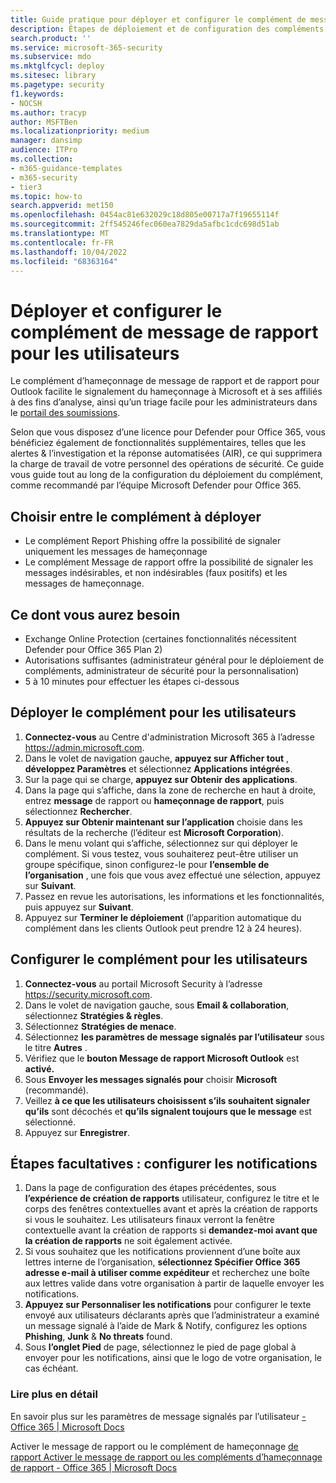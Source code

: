 ```yaml
---
title: Guide pratique pour déployer et configurer le complément de message de rapport
description: Étapes de déploiement et de configuration des compléments de création de rapports de hameçonnage de Microsoft destinés aux administrateurs de sécurité.
search.product: ''
ms.service: microsoft-365-security
ms.subservice: mdo
ms.mktglfcycl: deploy
ms.sitesec: library
ms.pagetype: security
f1.keywords:
- NOCSH
ms.author: tracyp
author: MSFTBen
ms.localizationpriority: medium
manager: dansimp
audience: ITPro
ms.collection:
- m365-guidance-templates
- m365-security
- tier3
ms.topic: how-to
search.appverid: met150
ms.openlocfilehash: 0454ac81e632029c18d805e00717a7f19655114f
ms.sourcegitcommit: 2ff545246fec060ea7829da5afbc1cdc698d51ab
ms.translationtype: MT
ms.contentlocale: fr-FR
ms.lasthandoff: 10/04/2022
ms.locfileid: "68363164"
---
```

# <a name="deploy-and-configure-the-report-message-add-in-to-users"></a>Déployer et configurer le complément de message de rapport pour les utilisateurs

Le complément d’hameçonnage de message de rapport et de rapport pour Outlook facilite le signalement du hameçonnage à Microsoft et à ses affiliés à des fins d’analyse, ainsi qu’un triage facile pour les administrateurs dans le [portail des soumissions](https://security.microsoft.com/reportsubmission?viewid=user). 

Selon que vous disposez d’une licence pour Defender pour Office 365, vous bénéficiez également de fonctionnalités supplémentaires, telles que les alertes & l’investigation et la réponse automatisées (AIR), ce qui supprimera la charge de travail de votre personnel des opérations de sécurité. Ce guide vous guide tout au long de la configuration du déploiement du complément, comme recommandé par l’équipe Microsoft Defender pour Office 365.

## <a name="choose-between-which-add-in-to-deploy"></a>Choisir entre le complément à déployer

- Le complément Report Phishing offre la possibilité de signaler uniquement les messages de hameçonnage
- Le complément Message de rapport offre la possibilité de signaler les messages indésirables, et non indésirables (faux positifs) et les messages de hameçonnage.

## <a name="what-youll-need"></a>Ce dont vous aurez besoin

- Exchange Online Protection (certaines fonctionnalités nécessitent Defender pour Office 365 Plan 2)
- Autorisations suffisantes (administrateur général pour le déploiement de compléments, administrateur de sécurité pour la personnalisation)
- 5 à 10 minutes pour effectuer les étapes ci-dessous

## <a name="deploy-the-add-in-for-users"></a>Déployer le complément pour les utilisateurs

1. **Connectez-vous** au Centre d'administration Microsoft 365 à l’adresse <https://admin.microsoft.com>.
1. Dans le volet de navigation gauche, **appuyez sur Afficher tout** , **développez Paramètres** et sélectionnez **Applications intégrées**.
1. Sur la page qui se charge, **appuyez sur Obtenir des applications**.
1. Dans la page qui s’affiche, dans la zone de recherche en haut à droite, entrez **message** de rapport ou **hameçonnage de rapport**, puis sélectionnez **Rechercher**.
1. **Appuyez sur Obtenir maintenant sur l’application** choisie dans les résultats de la recherche (l’éditeur est **Microsoft Corporation**).
1. Dans le menu volant qui s’affiche, sélectionnez sur qui déployer le complément. Si vous testez, vous souhaiterez peut-être utiliser un groupe spécifique, sinon configurez-le pour **l’ensemble de l’organisation** , une fois que vous avez effectué une sélection, appuyez sur **Suivant**.
1. Passez en revue les autorisations, les informations et les fonctionnalités, puis appuyez sur **Suivant**.
1. Appuyez sur **Terminer le déploiement** (l’apparition automatique du complément dans les clients Outlook peut prendre 12 à 24 heures).

## <a name="configure-the-add-in-for-users"></a>Configurer le complément pour les utilisateurs

1. **Connectez-vous** au portail Microsoft Security à l’adresse <https://security.microsoft.com>.
2. Dans le volet de navigation gauche, sous **Email & collaboration**, sélectionnez **Stratégies & règles**.
3. Sélectionnez **Stratégies de menace**.
4. Sélectionnez **les paramètres de message signalés par l’utilisateur** sous le titre **Autres** .
5. Vérifiez que le **bouton Message de rapport Microsoft Outlook** est **activé.**
6. Sous **Envoyer les messages signalés pour** choisir **Microsoft** (recommandé).
7. Veillez **à ce que les utilisateurs choisissent s’ils souhaitent signaler qu’ils** sont décochés et **qu’ils signalent toujours que le message** est sélectionné.
8. Appuyez sur **Enregistrer**.

## <a name="optional-steps--configure-notifications"></a>Étapes facultatives : configurer les notifications

1. Dans la page de configuration des étapes précédentes, sous **l’expérience de création de rapports** utilisateur, configurez le titre et le corps des fenêtres contextuelles avant et après la création de rapports si vous le souhaitez. Les utilisateurs finaux verront la fenêtre contextuelle avant la création de rapports si **demandez-moi avant que la création de rapports** ne soit également activée.
2. Si vous souhaitez que les notifications proviennent d’une boîte aux lettres interne de l’organisation, **sélectionnez Spécifier Office 365 adresse e-mail à utiliser comme expéditeur** et recherchez une boîte aux lettres valide dans votre organisation à partir de laquelle envoyer les notifications.
3. **Appuyez sur Personnaliser les notifications** pour configurer le texte envoyé aux utilisateurs déclarants après que l’administrateur a examiné un message signalé à l’aide de Mark & Notify, configurez les options **Phishing**, **Junk** & **No threats** found.
4. Sous **l’onglet Pied** de page, sélectionnez le pied de page global à envoyer pour les notifications, ainsi que le logo de votre organisation, le cas échéant.

### <a name="further-reading"></a>Lire plus en détail

En savoir plus sur les paramètres de message signalés par l’utilisateur [- Office 365 | Microsoft Docs](../user-submission.md)

Activer le message de rapport ou le complément de hameçonnage [de rapport Activer le message de rapport ou les compléments d’hameçonnage de rapport - Office 365 | Microsoft Docs](../enable-the-report-message-add-in.md)
